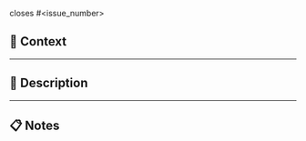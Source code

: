 closes #<issue_number>

## 🌟 Context <!-- What is the purpose of this PR? -->

<!--
Link to related issues, user stories, or tasks: #<issue_number>
Mention relevant sprints or milestones.
Describe the main goal of this change and why it's needed
Include any business context or requirements driving this change
-->

---

## 📝 Description <!--What changes have been made? -->

<!--
Briefly describe key updates — new features, bug fixes, or refactors.
Highlight any important design or architectural decisions.
Explain how these changes address the issue/requirement
Include any dependencies that are required for this change
-->

---

## 📋 Notes <!--Are there any important details for reviewers? -->

<!--
Potential risks or breaking changes.
Edge cases or areas requiring special attention.
Anything you want feedback on!
List any manual testing you've performed
Mention any documentation that needs updating as a result
-->
